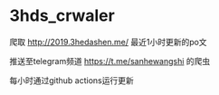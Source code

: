 # 3hds_crwaler
爬取 http://2019.3hedashen.me/ 最近1小时更新的po文 

推送至telegram频道 https://t.me/sanhewangshi 的爬虫

每小时通过github actions运行更新
 
